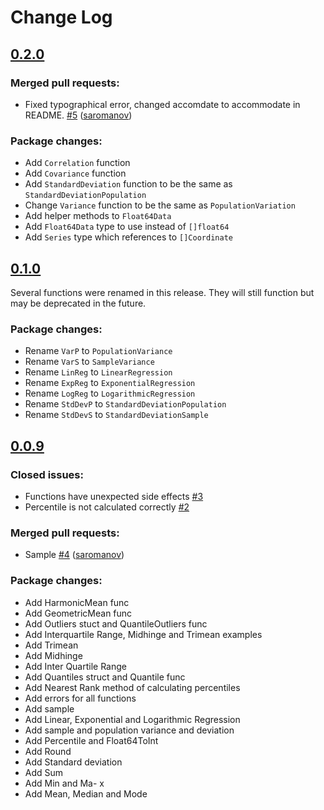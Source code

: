 # Change Log

## [0.2.0](https://github.com/montanaflynn/stats/tree/0.2.0)

### Merged pull requests:

* Fixed typographical error, changed accomdate to accommodate in README. [\#5](https://github.com/montanaflynn/stats/pull/5) \([saromanov](https://github.com/orthographic-pedant)\)

### Package changes:

* Add `Correlation` function
* Add `Covariance` function
* Add `StandardDeviation` function to be the same as `StandardDeviationPopulation`
* Change `Variance` function to be the same as `PopulationVariation`
* Add helper methods to `Float64Data`
* Add `Float64Data` type to use instead of `[]float64`
* Add `Series` type which references to `[]Coordinate`

## [0.1.0](https://github.com/montanaflynn/stats/tree/0.1.0)

Several functions were renamed in this release. They will still function but may be deprecated in the future.

### Package changes:

* Rename `VarP` to `PopulationVariance`
* Rename `VarS` to `SampleVariance`
* Rename `LinReg` to `LinearRegression`
* Rename `ExpReg` to `ExponentialRegression`
* Rename `LogReg` to `LogarithmicRegression`
* Rename `StdDevP` to `StandardDeviationPopulation`
* Rename `StdDevS` to `StandardDeviationSample`

## [0.0.9](https://github.com/montanaflynn/stats/tree/0.0.9)

### Closed issues:

* Functions have unexpected side effects [\#3](https://github.com/montanaflynn/stats/issues/3)
* Percentile is not calculated correctly [\#2](https://github.com/montanaflynn/stats/issues/2)

### Merged pull requests:

* Sample [\#4](https://github.com/montanaflynn/stats/pull/4) \([saromanov](https://github.com/saromanov)\)

### Package changes:

* Add HarmonicMean func
* Add GeometricMean func
* Add Outliers stuct and QuantileOutliers func
* Add Interquartile Range, Midhinge and Trimean examples
* Add Trimean
* Add Midhinge
* Add Inter Quartile Range
* Add Quantiles struct and Quantile func
* Add Nearest Rank method of calculating percentiles
* Add errors for all functions
* Add sample
* Add Linear, Exponential and Logarithmic Regression 
* Add sample and population variance and deviation 
* Add Percentile and Float64ToInt 
* Add Round 
* Add Standard deviation 
* Add Sum 
* Add Min and Ma- x 
* Add Mean, Median and Mode 


